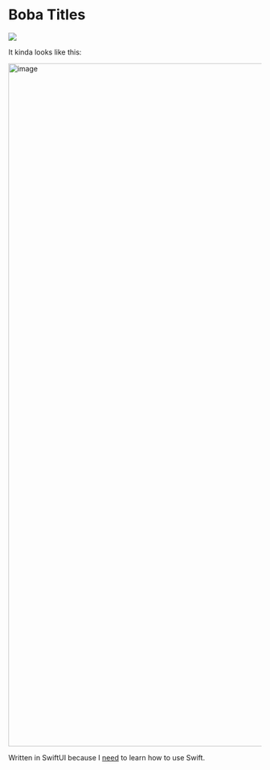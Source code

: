 # Boba Titles
<img src="https://project-cards.jtpotatodev.workers.dev/?project=boba-titles&started=23%20Jan%202024&codename=Cream%20Cheese">

It kinda looks like this:

<img width="1361" alt="image" src="https://github.com/jtpotato/boba-titles/assets/58995538/4244794b-5fc4-4721-9db7-e69a76de73af">

Written in SwiftUI because I [need](https://survey.stackoverflow.co/2023/#technology-top-paying-technologies) to learn how to use Swift.
